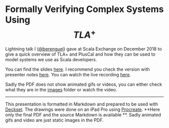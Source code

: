 # Formally Verifying __Complex Systems__ Using $$TLA^+$$

Lightning talk I ([@berenguel](https://twitter.com/berenguel)) gave at Scala Exchange on December 2018 to give a quick overview of TLA+ and PlusCal and how they can be used to model systems we use as Scala developers.

You can find the slides [here](https://github.com/rberenguel/tla_lightning/raw/master/tla_lightning.pdf). I recommend you check the version with presenter notes [here](https://github.com/rberenguel/tla_lightning/raw/master/tla_lightning_with_presenter_notes.pdf). You can watch the live recording [here](https://skillsmatter.com/skillscasts/13265-lightning-talk-formally-verifying-complex-systems-using-tla).

Sadly the PDF does not show animated gifs or videos, you can either check what they are in the [images](https://github.com/rberenguel/tla_lightning/raw/master/images/) folder  or watch the video.

---

This presentation is formatted in Markdown and prepared to be used with
[Deckset](https://www.decksetapp.com/). The drawings were done on an iPad Pro
using [Procreate](https://procreate.art). **Here only the final PDF and the
source Markdown is available **. Sadly animated gifs and video are just static images in the PDF.
